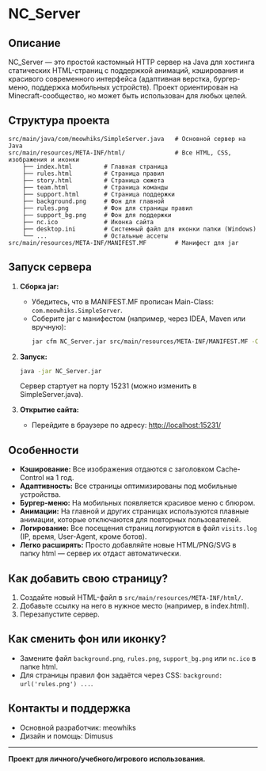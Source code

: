 # NC_Server

## Описание

NC_Server — это простой кастомный HTTP сервер на Java для хостинга статических HTML-страниц с поддержкой анимаций, кэширования и красивого современного интерфейса (адаптивная верстка, бургер-меню, поддержка мобильных устройств). Проект ориентирован на Minecraft-сообщество, но может быть использован для любых целей.

## Структура проекта

```
src/main/java/com/meowhiks/SimpleServer.java   # Основной сервер на Java
src/main/resources/META-INF/html/              # Все HTML, CSS, изображения и иконки
    ├── index.html         # Главная страница
    ├── rules.html         # Страница правил
    ├── story.html         # Страница сюжета
    ├── team.html          # Страница команды
    ├── support.html       # Страница поддержки
    ├── background.png     # Фон для главной
    ├── rules.png          # Фон для страницы правил
    ├── support_bg.png     # Фон для поддержки
    ├── nc.ico             # Иконка сайта
    ├── desktop.ini        # Системный файл для иконки папки (Windows)
    └── ...                # Остальные ассеты
src/main/resources/META-INF/MANIFEST.MF        # Манифест для jar
```

## Запуск сервера

1. **Сборка jar:**
   - Убедитесь, что в MANIFEST.MF прописан Main-Class: `com.meowhiks.SimpleServer`.
   - Соберите jar с манифестом (например, через IDEA, Maven или вручную):
     ```sh
     jar cfm NC_Server.jar src/main/resources/META-INF/MANIFEST.MF -C out/production/NC_Server .
     ```

2. **Запуск:**
   ```sh
   java -jar NC_Server.jar
   ```
   Сервер стартует на порту 15231 (можно изменить в SimpleServer.java).

3. **Открытие сайта:**
   - Перейдите в браузере по адресу: [http://localhost:15231/](http://localhost:15231/)

## Особенности

- **Кэширование:** Все изображения отдаются с заголовком Cache-Control на 1 год.
- **Адаптивность:** Все страницы оптимизированы под мобильные устройства.
- **Бургер-меню:** На мобильных появляется красивое меню с блюром.
- **Анимации:** На главной и других страницах используются плавные анимации, которые отключаются для повторных пользователей.
- **Логирование:** Все посещения страниц логируются в файл `visits.log` (IP, время, User-Agent, кроме ботов).
- **Легко расширять:** Просто добавляйте новые HTML/PNG/SVG в папку html — сервер их отдаст автоматически.

## Как добавить свою страницу?
1. Создайте новый HTML-файл в `src/main/resources/META-INF/html/`.
2. Добавьте ссылку на него в нужное место (например, в index.html).
3. Перезапустите сервер.

## Как сменить фон или иконку?
- Замените файл `background.png`, `rules.png`, `support_bg.png` или `nc.ico` в папке html.
- Для страницы правил фон задаётся через CSS: `background: url('rules.png') ...`.

## Контакты и поддержка
- Основной разработчик: meowhiks
- Дизайн и помощь: Dimusus

---

**Проект для личного/учебного/игрового использования.** 
